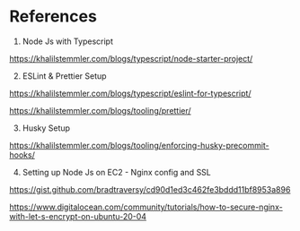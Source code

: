 # References

1. Node Js with Typescript

https://khalilstemmler.com/blogs/typescript/node-starter-project/

2. ESLint & Prettier Setup

https://khalilstemmler.com/blogs/typescript/eslint-for-typescript/

https://khalilstemmler.com/blogs/tooling/prettier/

3. Husky Setup

https://khalilstemmler.com/blogs/tooling/enforcing-husky-precommit-hooks/

4. Setting up Node Js on EC2 - Nginx config and SSL

https://gist.github.com/bradtraversy/cd90d1ed3c462fe3bddd11bf8953a896

https://www.digitalocean.com/community/tutorials/how-to-secure-nginx-with-let-s-encrypt-on-ubuntu-20-04


